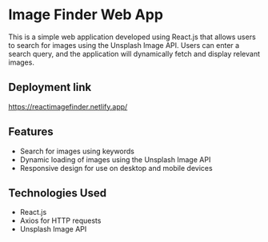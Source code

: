 # Image Finder Web App
This is a simple web application developed using React.js that allows users to search for images using the Unsplash Image API. Users can enter a search query, and the application will dynamically fetch and display relevant images.

## Deployment link
https://reactimagefinder.netlify.app/

## Features
- Search for images using keywords
- Dynamic loading of images using the Unsplash Image API
- Responsive design for use on desktop and mobile devices

## Technologies Used
- React.js
- Axios for HTTP requests
- Unsplash Image API
